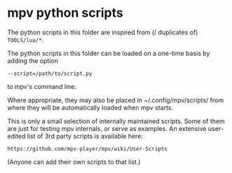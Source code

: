 mpv python scripts
==================

The python scripts in this folder are inspired from (/ duplicates of)
`TOOLS/lua/*`.

The python scripts in this folder can be loaded on a one-time basis by
adding the option

    --script=/path/to/script.py

to mpv's command line.

Where appropriate, they may also be placed in ~/.config/mpv/scripts/ from
where they will be automatically loaded when mpv starts.

This is only a small selection of internally maintained scripts. Some of them
are just for testing mpv internals, or serve as examples. An extensive
user-edited list of 3rd party scripts is available here:

    https://github.com/mpv-player/mpv/wiki/User-Scripts

(Anyone can add their own scripts to that list.)
